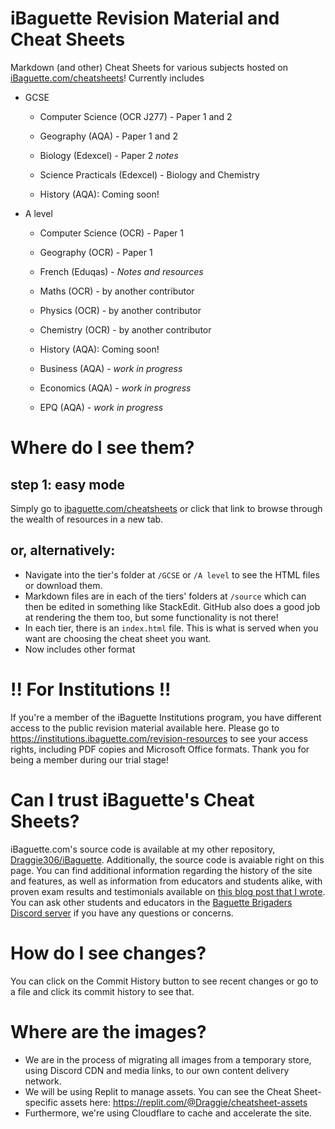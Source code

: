 # iBaguette Revision Material and Cheat Sheets

Markdown (and other) Cheat Sheets for various subjects hosted on [iBaguette.com/cheatsheets](https://ibaguette.com/cheatsheets)!
Currently includes

-   GCSE
    
	-   Computer Science (OCR J277) - Paper 1 and 2
    
	-   Geography (AQA) - Paper 1 and 2
    
	-   Biology (Edexcel) - Paper 2  _notes_
    
	-   Science Practicals (Edexcel) - Biology and Chemistry

 	-   History (AQA): Coming soon!
    
-   A level
    
	-   Computer Science (OCR) - Paper 1
    
	-   Geography (OCR) - Paper 1
    
	-   French (Eduqas) -  _Notes and resources_
    
	-   Maths (OCR) - by another contributor
    
	-   Physics (OCR) - by another contributor
    
	-   Chemistry (OCR) - by another contributor

 	-   History (AQA): Coming soon!
    
	-   Business (AQA) -  _work in progress_
    
	-   Economics (AQA) -  _work in progress_
    
	-   EPQ (AQA) -  _work in progress_
 
# Where do I see them?

## step 1: easy mode
Simply go to [ibaguette.com/cheatsheets](https://ibaguette.com/cheatsheets) or click that link to browse through the wealth of resources in a new tab.

## or, alternatively:
- Navigate into the tier's folder at `/GCSE` or `/A level` to see the HTML files or download them.
- Markdown files are in each of the tiers' folders at `/source` which can then be edited in something like StackEdit. GitHub also does a good job at rendering the them too, but some functionality is not there!
- In each tier, there is an `index.html` file. This is what is served when you want are choosing the cheat sheet you want.
- Now includes other format


# !! For Institutions !!
If you're a member of the iBaguette Institutions program, you have different access to the public revision material available here.
Please go to https://institutions.ibaguette.com/revision-resources to see your access rights, including PDF copies and Microsoft Office formats.
Thank you for being a member during our trial stage!


# Can I trust iBaguette's Cheat Sheets?
iBaguette.com's source code is available at my other repository, [Draggie306/iBaguette](https://github.com/Draggie306/iBaguette). Additionally, the source code is avaiable right on this page.
You can find additional information regarding the history of the site and features, as well as information from educators and students alike, with proven exam results and testimonials available on [this blog post that I wrote](https://www.ibaguette.com/2023/04/what-is-iBaguette.html). You can ask other students and educators in the [Baguette Brigaders Discord server](https://discord.gg/xz4SjyuBND) if you have any questions or concerns.


# How do I see changes?
You can click on the Commit History button to see recent changes or go to a file and click its commit history to see that.


# Where are the images?
- We are in the process of migrating all images from a temporary store, using Discord CDN and media links, to our own content delivery network.
- We will be using Replit to manage assets. You can see the Cheat Sheet-specific assets here: https://replit.com/@Draggie/cheatsheet-assets
- Furthermore, we're using Cloudflare to cache and accelerate the site.
